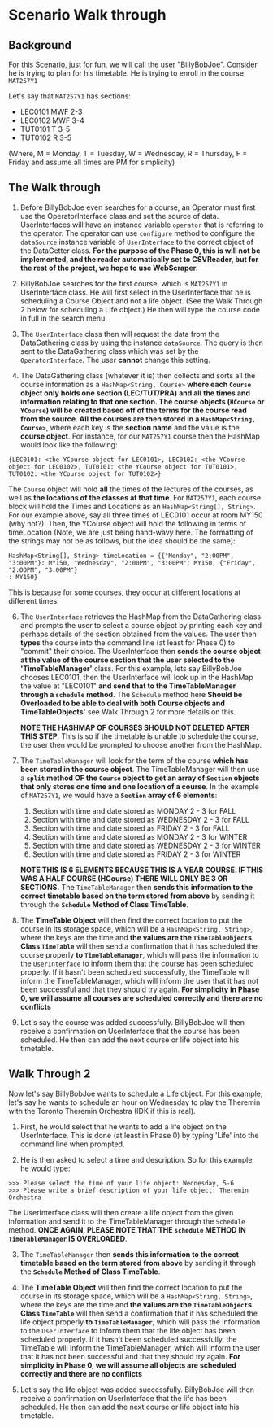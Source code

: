 # Scenario Walk through
## Background
For this Scenario, just for fun, we will call the user "BillyBobJoe". 
Consider he is trying to plan for his timetable. He is trying to enroll in 
the course `MAT257Y1`

Let's say that `MAT257Y1` has sections:
* LEC0101 MWF 2-3
* LEC0102 MWF 3-4
* TUT0101 T 3-5
* TUT0102 R 3-5

(Where, M = Monday, T = Tuesday, W = Wednesday, R = Thursday, 
F = Friday and assume all times are PM for simplicity)

## The Walk through
1. Before BillyBobJoe even searches for a course, an Operator must first use 
   the OperatorInterface class and set the source of data. UserInterfaces 
   will have an instance variable `operator` that is referring to the 
   operator. The operator can use `configure` method to configure the 
   `dataSource` instance variable of `UserInterface` to the correct object 
   of the DataGetter class. **For the purpose of the Phase 0, this is 
   will not be implemented, and the reader automatically set to CSVReader, but 
   for the rest of the project, we hope to use WebScraper.**

2. BillyBobJoe searches for the first course, which is `MAT257Y1` in 
   UserInterface class. He will first select in the UserInterface that he is 
   scheduling a Course Object and not a life object. (See the Walk Through 2 
   below for scheduling a Life object.) He then will type the course code in 
   full in the search menu.

3. The `UserInterface` class then will request the data from the DataGathering 
   class by using the instance `dataSource`. The query is then sent to the 
   DataGathering class which was set by the `OperatorInterface`. The user 
   **cannot** change this setting.

4. The DataGathering class (whatever it is) then collects and sorts all the
   course information as a `HashMap<String, Course>` **where 
   each `Course` object only holds one section (LEC/TUT/PRA) and all the 
   times and information relating to that one section. The course objects 
   (`HCourse` or `YCourse`) will be created based off of the terms for the 
   course read from the source. All the courses are then stored in a 
   `HashMap<String, Course>`**, where each key is the **section name** and 
   the value is the **course object**. For instance, for our `MAT257Y1` 
   course then the HashMap would look like the following:
```
{LEC0101: <the YCourse object for LEC0101>, LEC0102: <the YCourse object for LEC0102>, TUT0101: <the YCourse object for TUT0101>, TUT0102: <the YCourse object for TUT0102>}
```
   The `Course` object will hold **all** the times of the lectures of the 
   courses, as well as **the locations of the classes at that time**. For 
   `MAT257Y1`, each course block will hold the Times and Locations as an 
   `HashMap<String[], String>`. For our example above, say all three times of 
   LEC0101 occur at room MY150 (why not?). Then, the YCourse object will 
   hold the following in terms of timeLocation (Note, we are just being 
   hand-wavy here. The formatting of the strings may not be as follows, but 
   the idea should be the same):
```
HashMap<String[], String> timeLocation = {{"Monday", "2:00PM", "3:00PM"}: MY150, "Wednesday", "2:00PM", "3:00PM": MY150, {"Friday", "2:OOPM", "3:00PM"}
: MY150}
```
   This is because for some courses, they occur at different locations at 
   different times.  

6. The `UserInterface` retrieves the HashMap from the DataGathering class and 
   prompts the user to select a course object by printing each key and 
   perhaps details of the section obtained from the values. The user then 
   **types** the course into the command line (at least for Phase 0) to 
   "commit" their choice. The UserInterface then **sends the course object 
   at the value of the course section that the user selected to the 
   'TimeTableManager'** class. For this example, lets say BillyBobJoe 
   chooses LEC0101, then the UserInterface will look up in the HashMap the 
   value at "LEC0101" **and send that to the TimeTableManager through a 
   `schedule` method**. The `Schedule` method here **Should be Overloaded to 
   be able to deal with both Course objects and TimeTableObjects'** see Walk 
   Through 2 for more details on this.
    
   **NOTE THE HASHMAP OF COURSES SHOULD NOT DELETED AFTER 
   THIS STEP**. This is so if the timetable is unable to schedule the course,
   the user then would be prompted to choose another from the HashMap.

7. The `TimeTableManager` will look for the term of the course **which has 
   been stored in the course object**. The TimeTableManager will then use a 
   **`split` method OF the `Course` object to get an array of `Section` 
   objects that only stores one time and one location of a course**. In the 
   example of `MAT257Y1`, we would have a **`Section` array of 6 elements**:
   1. Section with time and date stored as MONDAY 2 - 3 for FALL 
   2. Section with time and date stored as WEDNESDAY 2 - 3 for FALL
   3. Section with time and date stored as FRIDAY 2 - 3 for FALL
   4. Section with time and date stored as MONDAY 2 - 3 for WINTER
   5. Section with time and date stored as WEDNESDAY 2 - 3 for WINTER
   6. Section with time and date stored as FRIDAY 2 - 3 for WINTER
   
   **NOTE THIS IS 6 ELEMENTS BECAUSE THIS IS A YEAR COURSE. IF THIS WAS A HALF 
   COURSE (HCourse) THERE WILL ONLY BE 3 OR SECTIONS.**
   The `TimeTableManager` then **sends this information to the correct 
timetable based on the term stored from above** by sending it through the 
   **`Schedule` Method of Class TimeTable**.

8. The **TimeTable Object** will then find the correct location to put the 
   course in its storage space, which will be a `HashMap<String, String>`, 
   where the keys are the time and **the values are the `TimeTableObject`s**.
   **Class `TimeTable`** will then send a confirmation that it has scheduled the 
   course properly **to `TimeTableManager`**, which will pass the information to 
   the `UserInterface` to inform them that the course has been scheduled 
   properly. If it hasn't been scheduled successfully, the TimeTable will 
   inform the TimeTableManager, which will inform the user that it has not 
   been successful and that they should try again. **For simplicity in Phase 
   0, we will assume all courses are scheduled correctly and there are no 
   conflicts**

9. Let's say the course was added successfully. BillyBobJoe will then receive a 
   confirmation on UserInterface that the course has been scheduled. He then 
   can add the next course or life object into his timetable.

## Walk Through 2
Now let's say BillyBobJoe wants to schedule a Life object. For this example, 
let's say he wants to schedule an hour on Wednesday to play the Theremin 
with the Toronto Theremin Orchestra (IDK if this is real).
1. First, he would select that he wants to add a life object on the 
   UserInterface. This is done (at least in Phase 0) by typing 'Life' into 
   the command line when prompted.

2. He is then asked to select a time and description. So for this example, 
   he would type:
```
>>> Please select the time of your life object: Wednesday, 5-6
>>> Please write a brief description of your life object: Theremin Orchestra
```
   The UserInterface class will then create a life object from the given 
   information and send it to the TimeTableManager through the `Schedule` 
   method. **ONCE AGAIN, PLEASE NOTE THAT THE `schedule` METHOD IN 
   `TimeTableManager` IS OVERLOADED**.

3. The `TimeTableManager` then **sends this information to the correct 
   timetable based on the term stored from above** by sending it through the 
   **`Schedule` Method of Class TimeTable**.

4. The **TimeTable Object** will then find the correct location to put the 
   course in its storage space, which will be a `HashMap<String, String>`, 
   where the keys are the time and **the values are the `TimeTableObject`s**.
   **Class `TimeTable`** will then send a confirmation that it has scheduled 
   the life object properly **to `TimeTableManager`**, which will pass the 
   information to the `UserInterface` to inform them that the life object has 
   been scheduled properly. If it hasn't been scheduled successfully, the 
   TimeTable will inform the TimeTableManager, which will inform the user 
   that it has not been successful and that they should try again. **For 
   simplicity in Phase 0, we will assume all objects are scheduled correctly 
   and there are no conflicts**

5. Let's say the life object was added successfully. BillyBobJoe will then 
   receive a confirmation on UserInterface that the life has been scheduled. He 
   then can add the next course or life object into his timetable.

